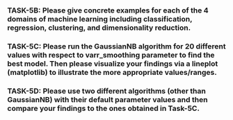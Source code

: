 ### TASK-5B: Please give concrete examples for each of the 4 domains of machine learning including classification, regression, clustering, and dimensionality reduction.

### TASK-5C: Please run the GaussianNB algorithm for 20 different values with respect to varr_smoothing parameter to find the best model. Then please visualize your findings via a lineplot (matplotlib) to illustrate the more appropriate values/ranges.

### TASK-5D: Please use two different algorithms (other than GaussianNB) with their default parameter values and then compare your findings to the ones obtained in Task-5C.
